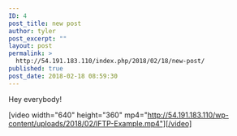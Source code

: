 ```yaml
---
ID: 4
post_title: new post
author: tyler
post_excerpt: ""
layout: post
permalink: >
  http://54.191.183.110/index.php/2018/02/18/new-post/
published: true
post_date: 2018-02-18 08:59:30
---
```

Hey everybody!

[video width="640" height="360" mp4="http://54.191.183.110/wp-content/uploads/2018/02/IFTP-Example.mp4"][/video]